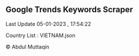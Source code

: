 

## Google Trends Keywords Scraper 
 
Last Update 05-01-2023 , 17:54:22

Country List :
VIETNAM.json



© Abdul Muttaqin 
